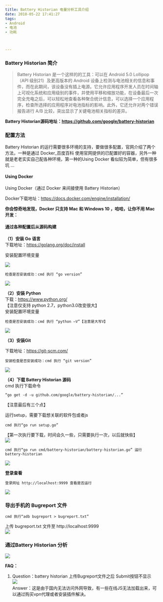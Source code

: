 ```yaml
---
title: Battery Historian 电量分析工具介绍
date: 2018-05-22 17:41:27
tags: 
- Android
- 电池
- 功耗  



---
```





### Battery Historian 简介  ###
> Battery Historian 是一个这样的的工具：可以在 Android 5.0 Lollipop（API 级别21）及更高版本的 Android 设备上检测与电池相关的信息和事件，而在此期间，该设备没有插上电源。它允许应用程序开发人员在时间轴上可视化系统和应用级别的事件，并使用平移和缩放功能，在设备最后一次完全充电之后，可以轻松地查看各种聚合统计信息，可以选择一个应用程序，检查所选择的应用程序对电池指标的影响。此外，它还允许对两个错误报告进行 A/B 比较，突出显示了关键电池相关指标的差异。

**Battery Historian源码地址：https://github.com/google/battery-historian**

<!--more-->

### 配置方法  ###
Battery Historian 的运行需要很多环境的支持，要做很多配置，官网介绍了两个方法，一种是通过 Docker_百度百科 使用官网提供的已配置好的容器，另外一种就是老老实实自己配各种环境，第一种的Using Docker 看似较为简单，但有很多坑 ...

#### Using Docker ####
Using Docker（通过 Docker 来间接使用 Battery Historian）

Docker下载地址：https://docs.docker.com/engine/installation/

**你会惊奇地发现，Docker 只支持 Mac 和 Windows 10 ，哈哈，让你不用 Mac 开发：**  

#### 通过各种配置后从源码构建 ####
**（1）安装 Go 语言**  
  下载地址：https://golang.org/doc/install

安装配置环境变量  

![](https://i.imgur.com/ABhSXWU.png)

    检查是否安装成功：cmd 执行 “go version”
![](https://i.imgur.com/iJtJrz8.png)

**（2）安装 Python**  
下载：https://www.python.org/   
【注意仅支持 python 2.7，python3.0改变很大】  
安装配置环境变量  

    检查是否安装成功：cmd 执行 “python –V”【注意是大写V】  
![](https://i.imgur.com/VRGTsL6.png)


**（3）安装Git**  

下载地址：https://git-scm.com/  

    安装检查是否安装成功：cmd 执行 “git version”  
![](https://i.imgur.com/9DX49TA.png)


**（4）下载 Battery Historian 源码**  
cmd 执行下载命令  

    “go get -d -u github.com/google/battery-historian/...”
【注意最后有三个点】

运行setup，需要下载想关联的软件包或者js

    cmd 执行“go run setup.go”
【第一次执行要下载，时间会久一些，只需要执行一次，以后就快些】  
![](https://i.imgur.com/U4KtFbx.png)

    cmd 执行“go run cmd/battery-historian/battery-historian.go” 运行battery-historian  

![](https://i.imgur.com/7saAR0K.png)

**登录查看**  

    登录网址 http://localhost:9999 查看是否运行  
![](https://i.imgur.com/SNvsQXl.png)

### 导出手机的 Bugreport 文件   ###

    cmd 执行“adb bugreport > bugreport.txt”  


上传 bugreport.txt 文件至 http://localhost:9999  
![](https://i.imgur.com/KMzJby5.png)

### 通过Battery Historian 分析   ###

![](https://i.imgur.com/l8WpSaF.png)
  


**FAQ：**

1. Question：battery historian 上传Bugreport文件之后 Submit按钮不显示  
 ![](https://i.imgur.com/IQuGNLx.png)  
   Answer：这是由于国内无法访问外网导致，有一些在线JS无法加载出来，可以通过购买vpn代理或者安装插件解决。
